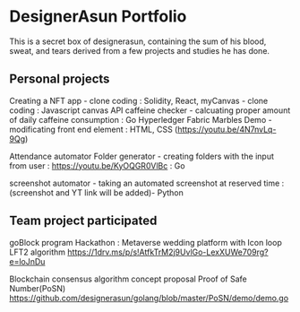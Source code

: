 # DesignerAsun Portfolio
This is a secret box of designerasun, containing the sum of his blood, sweat, and tears derived from a few projects and studies he has done. 


## Personal projects
Creating a NFT app - clone coding : Solidity, React, 
myCanvas - clone coding : Javascript canvas API
caffeine checker - calcuating proper amount of daily caffeine consumption : Go
Hyperledger Fabric Marbles Demo - modificating front end element : HTML, CSS (https://youtu.be/4N7nvLq-9Qg)
 
  
Attendance automator
Folder generator -  creating folders with the input from user : https://youtu.be/KyOQGR0VlBc : Go
    
screenshot automator - taking an automated screenshot at reserved time : (screenshot and YT link will be added)- Python

 
## Team project participated

goBlock program Hackathon : Metaverse wedding platform with Icon loop LFT2 algorithm 
    https://1drv.ms/p/s!AtfkTrM2j9UvlGo-LexXUWe709rg?e=loJnDu
    
Blockchain consensus algorithm concept proposal
    Proof of Safe Number(PoSN)
    https://github.com/designerasun/golang/blob/master/PoSN/demo/demo.go
    



 
    



